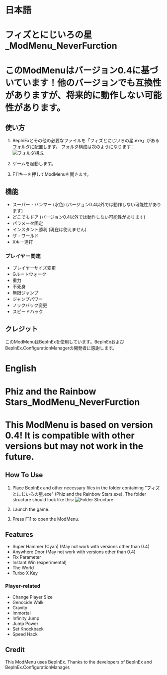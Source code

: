 # 日本語

# フィズとにじいろの星_ModMenu_NeverFurction

# このModMenuはバージョン0.4に基づいています！他のバージョンでも互換性がありますが、将来的に動作しない可能性があります。

## 使い方

1. BepInExとその他の必要なファイルを「フィズとにじいろの星.exe」があるフォルダに配置します。
   フォルダ構成は次のようになります：
   ![フォルダ構成](https://github.com/user-attachments/assets/c560da54-4ecb-42ac-9158-ea5101899ded)

2. ゲームを起動します。

3. F11キーを押してModMenuを開きます。

## 機能

- スーパー・ハンマー (水色) (バージョン0.4以外では動作しない可能性があります)
- どこでもドア (バージョン0.4以外では動作しない可能性があります)
- パラメータ固定
- インスタント勝利 (現在は使えません)
- ザ・ワールド
- Xキー連打

### プレイヤー関連

- プレイヤーサイズ変更
- Gルートウォーク
- 重力
- 不死身
- 無限ジャンプ
- ジャンプパワー
- ノックバック変更
- スピードハック

## クレジット

このModMenuはBepInExを使用しています。BepInExおよびBepInEx.ConfigurationManagerの開発者に感謝します。

# English

# Phiz and the Rainbow Stars_ModMenu_NeverFurction

# This ModMenu is based on version 0.4! It is compatible with other versions but may not work in the future.

## How To Use

1. Place BepInEx and other necessary files in the folder containing "フィズとにじいろの星.exe" (Phiz and the Rainbow Stars.exe).
   The folder structure should look like this:
   ![Folder Structure](https://github.com/user-attachments/assets/c560da54-4ecb-42ac-9158-ea5101899ded)

2. Launch the game.

3. Press F11 to open the ModMenu.

## Features

- Super Hammer (Cyan) (May not work with versions other than 0.4)
- Anywhere Door (May not work with versions other than 0.4)
- Fix Parameter
- Instant Win (experimental)
- The World
- Turbo X Key

### Player-related

- Change Player Size
- Genocide Walk
- Gravity
- Immortal
- Infinity Jump
- Jump Power
- Set Knockback
- Speed Hack

## Credit

This ModMenu uses BepInEx. Thanks to the developers of BepInEx and BepInEx.ConfigurationManager.
